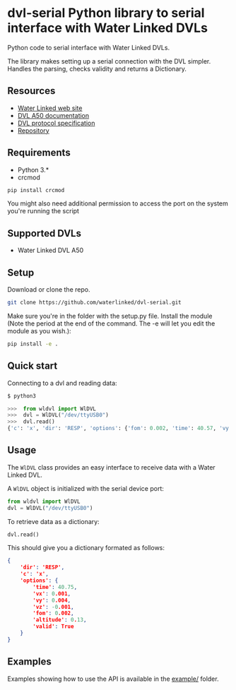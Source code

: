 # dvl-serial Python library to serial interface with Water Linked DVLs
Python code to serial interface with Water Linked DVLs.

The library makes setting up a serial connection with the DVL simpler. Handles the parsing, checks validity and returns a Dictionary.

## Resources

* [Water Linked web site](https://waterlinked.com/dvl/)
* [DVL A50 documentation](https://waterlinked.github.io/dvl/dvl-a50/)
* [DVL protocol specification](https://waterlinked.github.io/dvl/dvl-protocol/)
* [Repository](https://github.com/waterlinked/dvl-serial)

## Requirements

* Python 3.*
* crcmod
```bash
pip install crcmod
```
You might also need additional permission to access the port on the system you're running the script

## Supported DVLs

* Water Linked DVL A50

## Setup

Download or clone the repo.
```bash
git clone https://github.com/waterlinked/dvl-serial.git
```
Make sure you're in the folder with the setup.py file. Install the module (Note the period at the end of the command. The -e will let you edit the module as you wish.):
```bash
pip install -e .
```


## Quick start

Connecting to a dvl and reading data:

```py
$ python3

>>>  from wldvl import WlDVL
>>>  dvl = WlDVL("/dev/ttyUSB0")
>>>  dvl.read()
{'c': 'x', 'dir': 'RESP', 'options': {'fom': 0.002, 'time': 40.57, 'vy': 0.004, 'vz': -0.002, 'vx': -0.003, 'valid': True, 'altitude': 0.14}}
```

## Usage

The `WlDVL` class provides an easy interface to receive data with a Water Linked DVL.

A `WlDVL` object is initialized with the serial device port:

```py
from wldvl import WlDVL
dvl = WlDVL("/dev/ttyUSB0")
```
To retrieve data as a dictionary:
```py
dvl.read()
```

This should give you a dictionary formated as follows:
```json
{
    'dir': 'RESP',
    'c': 'x',
    'options': {
        'time': 40.75,
        'vx': 0.001,
        'vy': 0.004,
        'vz': -0.001,
        'fom': 0.002,
        'altitude': 0.13,
        'valid': True
    }
}
```

## Examples

Examples showing how to use the API is available in the [example/](example/) folder.
